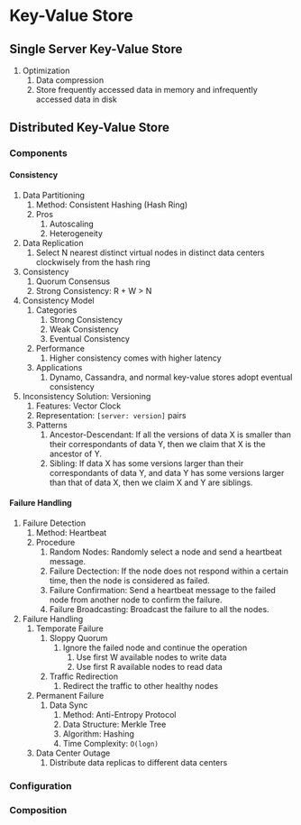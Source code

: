 # Key-Value Store

## Single Server Key-Value Store

1. Optimization
   1. Data compression
   2. Store frequently accessed data in memory and infrequently accessed data in disk

## Distributed Key-Value Store

### Components

#### Consistency

1. Data Partitioning
   1. Method: Consistent Hashing (Hash Ring)
   2. Pros
      1. Autoscaling
      2. Heterogeneity
2. Data Replication
   1. Select N nearest distinct virtual nodes in distinct data centers clockwisely from the hash ring
3. Consistency
   1. Quorum Consensus
   2. Strong Consistency: R + W > N
4. Consistency Model
   1. Categories
      1. Strong Consistency
      2. Weak Consistency
      3. Eventual Consistency
   2. Performance
      1. Higher consistency comes with higher latency
   3. Applications
      1. Dynamo, Cassandra, and normal key-value stores adopt eventual consistency
5. Inconsistency Solution: Versioning
   1. Features: Vector Clock
   2. Representation: `[server: version]` pairs
   3. Patterns
      1. Ancestor-Descendant: If all the versions of data X is smaller than their correspondants of data Y, then we claim that X is the ancestor of Y.
      2. Sibling: If data X has some versions larger than their correspondants of data Y, and data Y has some versions larger than that of data X, then we claim X and Y are siblings.

#### Failure Handling

1. Failure Detection
   1. Method: Heartbeat
   2. Procedure
      1. Random Nodes: Randomly select a node and send a heartbeat message.
      2. Failure Dectection: If the node does not respond within a certain time, then the node is considered as failed.
      3. Failure Confirmation: Send a heartbeat message to the failed node from another node to confirm the failure.
      4. Failure Broadcasting: Broadcast the failure to all the nodes.
2. Failure Handling
   1. Temporate Failure
      1. Sloppy Quorum
         1. Ignore the failed node and continue the operation
            1. Use first W available nodes to write data
            2. Use first R available nodes to read data
      2. Traffic Redirection
         1. Redirect the traffic to other healthy nodes
   2. Permanent Failure
      1. Data Sync
         1. Method: Anti-Entropy Protocol
         2. Data Structure: Merkle Tree
         3. Algorithm: Hashing
         4. Time Complexity: `O(logn)`
   3. Data Center Outage
      1. Distribute data replicas to different data centers

### Configuration

### Composition
